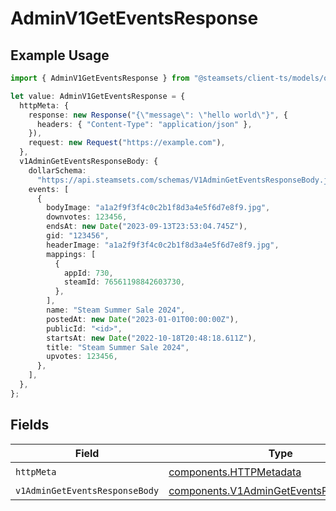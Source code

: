 # AdminV1GetEventsResponse

## Example Usage

```typescript
import { AdminV1GetEventsResponse } from "@steamsets/client-ts/models/operations";

let value: AdminV1GetEventsResponse = {
  httpMeta: {
    response: new Response("{\"message\": \"hello world\"}", {
      headers: { "Content-Type": "application/json" },
    }),
    request: new Request("https://example.com"),
  },
  v1AdminGetEventsResponseBody: {
    dollarSchema:
      "https://api.steamsets.com/schemas/V1AdminGetEventsResponseBody.json",
    events: [
      {
        bodyImage: "a1a2f9f3f4c0c2b1f8d3a4e5f6d7e8f9.jpg",
        downvotes: 123456,
        endsAt: new Date("2023-09-13T23:53:04.745Z"),
        gid: "123456",
        headerImage: "a1a2f9f3f4c0c2b1f8d3a4e5f6d7e8f9.jpg",
        mappings: [
          {
            appId: 730,
            steamId: 76561198842603730,
          },
        ],
        name: "Steam Summer Sale 2024",
        postedAt: new Date("2023-01-01T00:00:00Z"),
        publicId: "<id>",
        startsAt: new Date("2022-10-18T20:48:18.611Z"),
        title: "Steam Summer Sale 2024",
        upvotes: 123456,
      },
    ],
  },
};
```

## Fields

| Field                                                                                              | Type                                                                                               | Required                                                                                           | Description                                                                                        |
| -------------------------------------------------------------------------------------------------- | -------------------------------------------------------------------------------------------------- | -------------------------------------------------------------------------------------------------- | -------------------------------------------------------------------------------------------------- |
| `httpMeta`                                                                                         | [components.HTTPMetadata](../../models/components/httpmetadata.md)                                 | :heavy_check_mark:                                                                                 | N/A                                                                                                |
| `v1AdminGetEventsResponseBody`                                                                     | [components.V1AdminGetEventsResponseBody](../../models/components/v1admingeteventsresponsebody.md) | :heavy_minus_sign:                                                                                 | OK                                                                                                 |